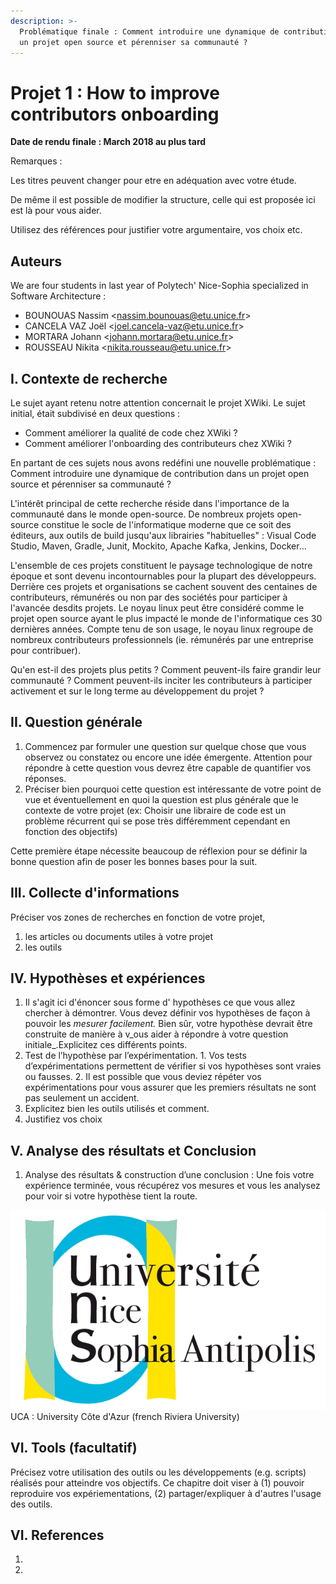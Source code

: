 ```yaml
---
description: >-
  Problématique finale : Comment introduire une dynamique de contribution dans
  un projet open source et pérenniser sa communauté ?
---
```


# Projet 1 : How to improve contributors onboarding

**Date de rendu finale : March 2018 au plus tard**

Remarques :

Les titres peuvent changer pour etre en adéquation avec votre étude.

De même il est possible de modifier la structure, celle qui est proposée ici est là pour vous aider.

Utilisez des références pour justifier votre argumentaire, vos choix etc.

## Auteurs

We are four students in last year of Polytech' Nice-Sophia specialized in Software Architecture :

* BOUNOUAS Nassim &lt;nassim.bounouas@etu.unice.fr&gt;
* CANCELA VAZ Joël &lt;joel.cancela-vaz@etu.unice.fr&gt;
* MORTARA Johann &lt;johann.mortara@etu.unice.fr&gt;
* ROUSSEAU Nikita &lt;nikita.rousseau@etu.unice.fr&gt;

## I. Contexte de recherche

Le sujet ayant retenu notre attention concernait le projet XWiki. Le sujet initial, était subdivisé en deux questions :

* Comment améliorer la qualité de code chez XWiki ?
* Comment améliorer l'onboarding des contributeurs chez XWiki ?

En partant de ces sujets nous avons redéfini une nouvelle problématique : Comment introduire une dynamique de contribution dans un projet open source et pérenniser sa communauté ?

L'intérêt principal de cette recherche réside dans l'importance de la communauté dans le monde open-source. De nombreux projets open-source constitue le socle de l'informatique moderne que ce soit des éditeurs, aux outils de build jusqu'aux librairies "habituelles" : Visual Code Studio, Maven, Gradle, Junit, Mockito, Apache Kafka, Jenkins, Docker...

L'ensemble de ces projets constituent le paysage technologique de notre époque et sont devenu incontournables pour la plupart des développeurs. Derrière ces projets et organisations se cachent souvent des centaines de contributeurs, rémunérés ou non par des sociétés pour participer à l'avancée desdits projets. Le noyau linux peut être considéré comme le projet open source ayant le plus impacté le monde de l'informatique ces 30 dernières années. Compte tenu de son usage, le noyau linux regroupe de nombreux contributeurs professionnels \(ie. rémunérés par une entreprise pour contribuer\).

Qu'en est-il des projets plus petits ? Comment peuvent-ils faire grandir leur communauté ? Comment peuvent-ils inciter les contributeurs à participer activement et sur le long terme au développement du projet ?

## II. Question générale

1. Commencez par formuler une question sur quelque chose que vous observez ou constatez ou encore une idée émergente. Attention pour répondre à cette question vous devrez être capable de quantifier vos réponses.
2. Préciser bien pourquoi cette question est intéressante de votre point de vue et éventuellement en quoi la question est plus générale que le contexte de votre projet \(ex: Choisir une libraire de code est un problème récurrent qui se pose très différemment cependant en fonction des objectifs\)

Cette première étape nécessite beaucoup de réflexion pour se définir la bonne question afin de poser les bonnes bases pour la suit.

## III. Collecte d'informations

Préciser vos zones de recherches en fonction de votre projet,

1. les articles ou documents utiles à votre projet
2. les outils

## IV. Hypothèses et expériences

1. Il s'agit ici d'énoncer sous forme d' hypothèses ce que vous allez chercher à démontrer. Vous devez définir vos hypothèses de façon à pouvoir les _mesurer facilement._ Bien sûr, votre hypothèse devrait être construite de manière à v_ous aider à répondre à votre question initiale_.Explicitez ces différents points.
2. Test de l’hypothèse par l’expérimentation. 1. Vos tests d’expérimentations permettent de vérifier si vos hypothèses sont vraies ou fausses. 2. Il est possible que vous deviez répéter vos expérimentations pour vous assurer que les premiers résultats ne sont pas seulement un accident.
3. Explicitez bien les outils utilisés et comment.
4. Justifiez vos choix

## V. Analyse des résultats et Conclusion

1. Analyse des résultats & construction d’une conclusion : Une fois votre expérience terminée, vous récupérez vos mesures et vous les analysez pour voir si votre hypothèse tient la route. 

![](../.gitbook/assets/logo_uns%20%286%29.png) UCA : University Côte d'Azur \(french Riviera University\)

## VI. Tools \(facultatif\)

Précisez votre utilisation des outils ou les développements \(e.g. scripts\) réalisés pour atteindre vos objectifs. Ce chapitre doit viser à \(1\) pouvoir reproduire vos expériementations, \(2\) partager/expliquer à d'autres l'usage des outils.

## VI. References

1.

1. 
